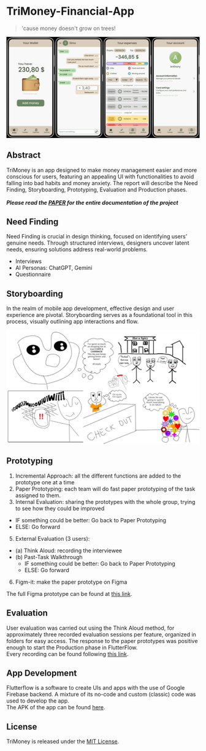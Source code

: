 # TriMoney-Financial-App

> 'cause money doesn't grow on trees!

![](./README_images/image_intro.jpg)

## Abstract

TriMoney is an app designed to make money management easier and more conscious for users, featuring an appealing UI with functionalities to avoid falling into bad habits and money anxiety. The report will describe the Need Finding, Storyboarding, Prototyping, Evaluation and Production phases.
<br />
<br />
***Please read the [PAPER](./PAPER.pdf) for the entire documentation of the project***

## Need Finding

Need Finding is crucial in design thinking, focused on identifying users’ genuine needs. Through structured interviews, designers uncover latent needs, ensuring solutions address real-world problems.

- Interviews
- AI Personas: ChatGPT, Gemini
- Questionnaire

## Storyboarding

In the realm of mobile app development, effective design and user experience are pivotal. Storyboarding serves as a foundational tool in this process, visually outlining app interactions and flow.

![](./README_images/storyboards_collage.png)

## Prototyping

1. Incremental Approach: all the different functions are added to the prototype one at a time
2. Paper Prototyping: each team will do fast paper prototyping of the task assigned to them.
3. Internal Evaluation: sharing the prototypes with the whole group, trying to see how they could be
improved
  * IF something could be better: Go back to Paper Prototyping
  * ELSE: Go forward
5. External Evaluation (3 users):
  * (a) Think Aloud: recording the interviewee
  * (b) Past-Task Walkthrough
    * IF something could be better: Go back to Paper Prototyping
    * ELSE: Go forward
6. Figm-it: make the paper prototype on Figma

The full Figma prototype can be found at [this link](https://drive.google.com/drive/folders/1bfrFxzuzANDSYAnbGFRpThcnNnhTL0z1?usp=sharing).

## Evaluation

User evaluation was carried out using the Think Aloud method, for approximately three recorded evaluation sessions per feature, organized in folders for easy access.
The response to the paper prototypes was positive enough to start the Production phase in FlutterFlow.  
Every recording can be found following [this link](https://drive.google.com/drive/folders/1bfrFxzuzANDSYAnbGFRpThcnNnhTL0z1?usp=sharing).

## App Development

Flutterflow is a software to create UIs and apps with the use of Google Firebase backend. A mixture of its no-code and custom (classic) code was used to develop the app.  
The APK of the app can be found [here](../trimoney.apk).

## License

TriMoney is released under the [MIT License](../LICENSE).
